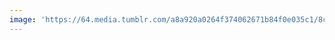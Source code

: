 ```yaml
---
image: 'https://64.media.tumblr.com/a8a920a0264f374062671b84f0e035c1/8ca8c28af139cd6d-f4/s640x960/3d2f0079d3f353ca102f249c49ccc131a60a5038.jpg'
---
```

